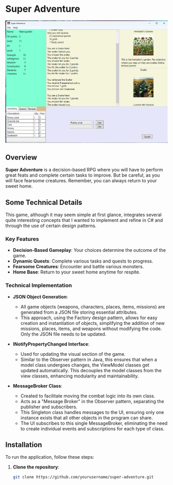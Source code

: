 # Super Adventure

![Super Adventure Screenshot](Captura%20de%20pantalla%202024-06-20%20215613.png)

## Overview
**Super Adventure** is a decision-based RPG where you will have to perform great feats and complete certain tasks to improve. But be careful, as you will face fearsome creatures. Remember, you can always return to your sweet home.

## Some Technical Details
This game, although it may seem simple at first glance, integrates several quite interesting concepts that I wanted to implement and refine in C# and through the use of certain design patterns.

### Key Features
- **Decision-Based Gameplay**: Your choices determine the outcome of the game.
- **Dynamic Quests**: Complete various tasks and quests to progress.
- **Fearsome Creatures**: Encounter and battle various monsters.
- **Home Base**: Return to your sweet home anytime for respite.

### Technical Implementation
- **JSON Object Generation**: 
  - All game objects (weapons, characters, places, items, missions) are generated from a JSON file storing essential attributes.
  - This approach, using the Factory design pattern, allows for easy creation and instantiation of objects, simplifying the addition of new missions, places, items, and weapons without modifying the code. Only the JSON file needs to be updated.

- **INotifyPropertyChanged Interface**:
  - Used for updating the visual section of the game.
  - Similar to the Observer pattern in Java, this ensures that when a model class undergoes changes, the ViewModel classes get updated automatically. This decouples the model classes from the view classes, enhancing modularity and maintainability.

- **MessageBroker Class**:
  - Created to facilitate moving the combat logic into its own class.
  - Acts as a "Message Broker" in the Observer pattern, separating the publisher and subscribers.
  - This Singleton class handles messages to the UI, ensuring only one instance exists that all other objects in the program can share.
  - The UI subscribes to this single MessageBroker, eliminating the need to create individual events and subscriptions for each type of class.

## Installation
To run the application, follow these steps:

1. **Clone the repository**:
   ```sh
   git clone https://github.com/yourusername/super-adventure.git

